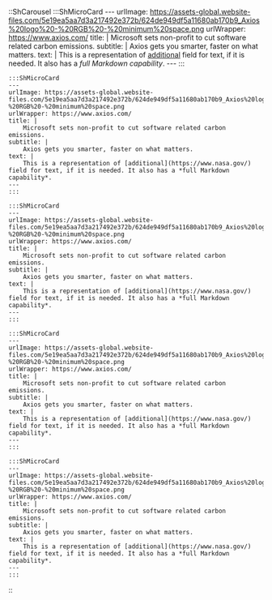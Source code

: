 ::ShCarousel
    :::ShMicroCard
    ---
    urlImage: https://assets-global.website-files.com/5e19ea5aa7d3a217492e372b/624de949df5a11680ab170b9_Axios%20logo%20-%20RGB%20-%20minimum%20space.png
    urlWrapper: https://www.axios.com/
    title: |
        Microsoft sets non-profit to cut software related carbon emissions. 
    subtitle: |
        Axios gets you smarter, faster on what matters.
    text: |
        This is a representation of [additional](https://www.nasa.gov/) field for text, if it is needed. It also has a *full Markdown capability*.
    ---
    :::

    :::ShMicroCard
    ---
    urlImage: https://assets-global.website-files.com/5e19ea5aa7d3a217492e372b/624de949df5a11680ab170b9_Axios%20logo%20-%20RGB%20-%20minimum%20space.png
    urlWrapper: https://www.axios.com/
    title: |
        Microsoft sets non-profit to cut software related carbon emissions. 
    subtitle: |
        Axios gets you smarter, faster on what matters.
    text: |
        This is a representation of [additional](https://www.nasa.gov/) field for text, if it is needed. It also has a *full Markdown capability*.
    ---
    :::

    :::ShMicroCard
    ---
    urlImage: https://assets-global.website-files.com/5e19ea5aa7d3a217492e372b/624de949df5a11680ab170b9_Axios%20logo%20-%20RGB%20-%20minimum%20space.png
    urlWrapper: https://www.axios.com/
    title: |
        Microsoft sets non-profit to cut software related carbon emissions. 
    subtitle: |
        Axios gets you smarter, faster on what matters.
    text: |
        This is a representation of [additional](https://www.nasa.gov/) field for text, if it is needed. It also has a *full Markdown capability*.
    ---
    :::
    
    :::ShMicroCard
    ---
    urlImage: https://assets-global.website-files.com/5e19ea5aa7d3a217492e372b/624de949df5a11680ab170b9_Axios%20logo%20-%20RGB%20-%20minimum%20space.png
    urlWrapper: https://www.axios.com/
    title: |
        Microsoft sets non-profit to cut software related carbon emissions. 
    subtitle: |
        Axios gets you smarter, faster on what matters.
    text: |
        This is a representation of [additional](https://www.nasa.gov/) field for text, if it is needed. It also has a *full Markdown capability*.
    ---
    :::

    :::ShMicroCard
    ---
    urlImage: https://assets-global.website-files.com/5e19ea5aa7d3a217492e372b/624de949df5a11680ab170b9_Axios%20logo%20-%20RGB%20-%20minimum%20space.png
    urlWrapper: https://www.axios.com/
    title: |
        Microsoft sets non-profit to cut software related carbon emissions. 
    subtitle: |
        Axios gets you smarter, faster on what matters.
    text: |
        This is a representation of [additional](https://www.nasa.gov/) field for text, if it is needed. It also has a *full Markdown capability*.
    ---
    :::
::